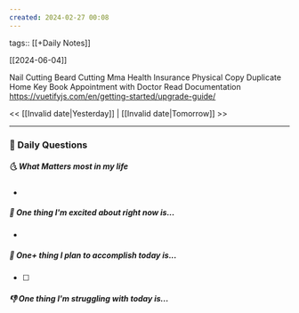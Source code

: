 ```yaml
---
created: 2024-02-27 00:08
---
```

tags:: [[+Daily Notes]]

[[2024-06-04]]

Nail Cutting
Beard Cutting
Mma Health Insurance Physical Copy
Duplicate Home Key
Book Appointment with Doctor
Read Documentation
https://vuetifyjs.com/en/getting-started/upgrade-guide/


<< [[Invalid date|Yesterday]] | [[Invalid date|Tomorrow]] >>

---
### 📅 Daily Questions
##### 🌜 What Matters most in my life
- 

##### 🙌 One thing I'm excited about right now is...
- 

##### 🚀 One+ thing I plan to accomplish today is...
- [ ] 

##### 👎 One thing I'm struggling with today is...
